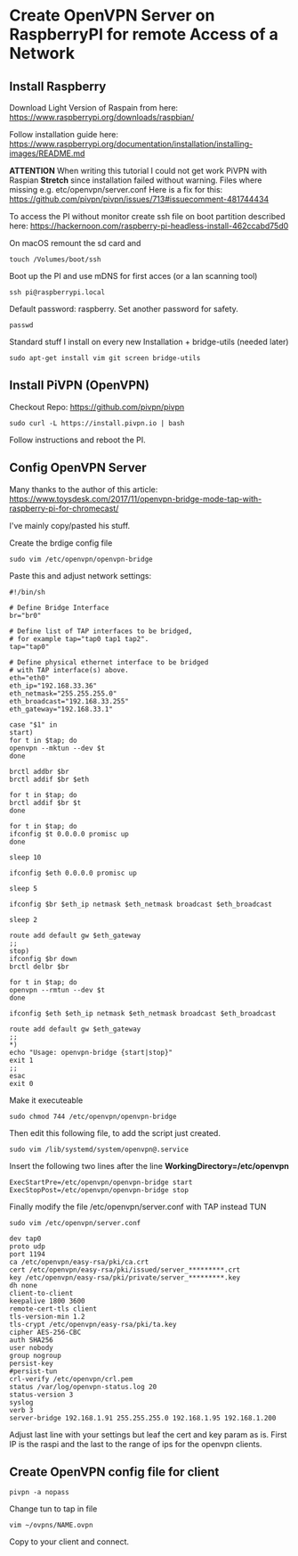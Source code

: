 # Create OpenVPN Server on RaspberryPI for remote Access of a Network

## Install Raspberry
Download Light Version of Raspain from here: https://www.raspberrypi.org/downloads/raspbian/

Follow installation guide here: https://www.raspberrypi.org/documentation/installation/installing-images/README.md

**ATTENTION**
When writing this tutorial I could not get work PiVPN with Raspian **Stretch** since installation failed without warning. Files where missing e.g. etc/openvpn/server.conf
Here is a fix for this: https://github.com/pivpn/pivpn/issues/713#issuecomment-481744434

To access the PI without monitor create ssh file on boot partition described here: https://hackernoon.com/raspberry-pi-headless-install-462ccabd75d0

On macOS remount the sd card and

```
touch /Volumes/boot/ssh
```

Boot up the PI and use mDNS for first acces (or a lan scanning tool)

```
ssh pi@raspberrypi.local
```
Default password: raspberry.
Set another password for safety.

```
passwd
```

Standard stuff I install on every new Installation + bridge-utils (needed later)

```
sudo apt-get install vim git screen bridge-utils
```

## Install PiVPN (OpenVPN)
Checkout Repo: https://github.com/pivpn/pivpn

```
sudo curl -L https://install.pivpn.io | bash
```
Follow instructions and reboot the PI.

## Config OpenVPN Server
Many thanks to the author of this article: https://www.toysdesk.com/2017/11/openvpn-bridge-mode-tap-with-raspberry-pi-for-chromecast/

I've mainly copy/pasted his stuff.

Create the brdige config file

```
sudo vim /etc/openvpn/openvpn-bridge
```
Paste this and adjust network settings:

```
#!/bin/sh

# Define Bridge Interface
br="br0"

# Define list of TAP interfaces to be bridged,
# for example tap="tap0 tap1 tap2".
tap="tap0"

# Define physical ethernet interface to be bridged
# with TAP interface(s) above.
eth="eth0"
eth_ip="192.168.33.36"
eth_netmask="255.255.255.0"
eth_broadcast="192.168.33.255"
eth_gateway="192.168.33.1"

case "$1" in
start)
for t in $tap; do
openvpn --mktun --dev $t
done

brctl addbr $br
brctl addif $br $eth

for t in $tap; do
brctl addif $br $t
done

for t in $tap; do
ifconfig $t 0.0.0.0 promisc up
done

sleep 10

ifconfig $eth 0.0.0.0 promisc up

sleep 5

ifconfig $br $eth_ip netmask $eth_netmask broadcast $eth_broadcast

sleep 2

route add default gw $eth_gateway
;;
stop)
ifconfig $br down
brctl delbr $br

for t in $tap; do
openvpn --rmtun --dev $t
done

ifconfig $eth $eth_ip netmask $eth_netmask broadcast $eth_broadcast

route add default gw $eth_gateway
;;
*)
echo "Usage: openvpn-bridge {start|stop}"
exit 1
;;
esac
exit 0
```
Make it executeable

```
sudo chmod 744 /etc/openvpn/openvpn-bridge
```
Then edit this following file, to add the script just created.

```
sudo vim /lib/systemd/system/openvpn@.service
```

Insert the following two lines after the line **WorkingDirectory=/etc/openvpn**

```
ExecStartPre=/etc/openvpn/openvpn-bridge start
ExecStopPost=/etc/openvpn/openvpn-bridge stop
```

Finally modify the file /etc/openvpn/server.conf with TAP instead TUN

```
sudo vim /etc/openvpn/server.conf
```

```
dev tap0
proto udp
port 1194
ca /etc/openvpn/easy-rsa/pki/ca.crt
cert /etc/openvpn/easy-rsa/pki/issued/server_*********.crt
key /etc/openvpn/easy-rsa/pki/private/server_*********.key
dh none
client-to-client
keepalive 1800 3600
remote-cert-tls client
tls-version-min 1.2
tls-crypt /etc/openvpn/easy-rsa/pki/ta.key
cipher AES-256-CBC
auth SHA256
user nobody
group nogroup
persist-key
#persist-tun
crl-verify /etc/openvpn/crl.pem
status /var/log/openvpn-status.log 20
status-version 3
syslog
verb 3
server-bridge 192.168.1.91 255.255.255.0 192.168.1.95 192.168.1.200
```
Adjust last line with your settings but leaf the cert and key param as is. First IP is the raspi and the last to the range of ips for the openvpn clients.

## Create OpenVPN config file for client

```
pivpn -a nopass
```

Change tun to tap in file

```
vim ~/ovpns/NAME.ovpn
```

Copy to your client and connect.
